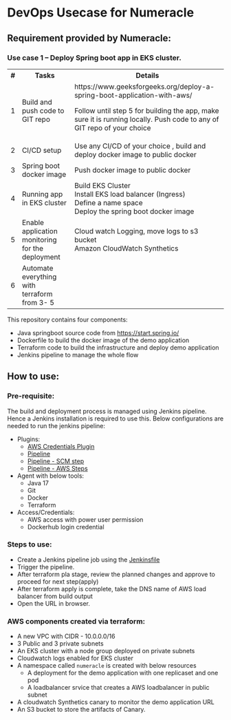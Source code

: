 # DevOps Usecase for Numeracle
## Requirement provided by Numeracle:
### Use case 1 – Deploy Spring boot app in EKS cluster.
<table>
  <tr><th>#</th><th>Tasks</th><th>Details</th></tr>
  <tr><td>1</td><td>Build and push code to GIT repo</td><td>https://www.geeksforgeeks.org/deploy-a-spring-boot-application-with-aws/

Follow until step 5 for building the app, make sure it is running locally.
Push code to any of GIT repo of your choice</td></tr>
  <tr><td>2</td><td>CI/CD setup</td><td>Use any CI/CD of your choice , build and deploy docker image to public docker

</td></tr>
  <tr><td>3</td><td>Spring boot docker image</td><td>Push docker image to public docker

</td></tr>
  <tr><td>4</td><td>Running app in EKS cluster</td><td>Build EKS Cluster<br/>
Install EKS load balancer (Ingress)<br/>
Define a name space<br/>
Deploy the spring boot docker image</td></tr>
  <tr><td>5</td><td>Enable application monitoring for the deployment</td><td>Cloud watch Logging, move logs to s3 bucket<br/>
Amazon CloudWatch Synthetics</td></tr>
  <tr><td>6</td><td>Automate everything with terraform from 3- 5</td><td></td></tr>
</table>

 
This repository contains four components:
- Java springboot source code from https://start.spring.io/
- Dockerfile to build the docker image of the demo application
- Terraform code to build the infrastructure and deploy demo application
- Jenkins pipeline to manage the whole flow

## How to use:
### Pre-requisite:
The build and deployment process is managed using Jenkins pipeline. 
Hence a Jenkins installation is required to use this.
Below configurations are needed to run the jenkins pipeline:
- Plugins:
  - [AWS Credentials Plugin](https://plugins.jenkins.io/aws-credentials)
  - [Pipeline](https://plugins.jenkins.io/workflow-aggregator)
  - [Pipeline - SCM step](https://plugins.jenkins.io/workflow-scm-step)
  - [Pipeline - AWS Steps](https://plugins.jenkins.io/pipeline-aws)
- Agent with below tools:
  - Java 17
  - Git
  - Docker
  - Terraform
- Access/Credentials:
  - AWS access with power user permission
  - Dockerhub login credential
 
### Steps to use:
- Create a Jenkins pipeline job using the [Jenkinsfile](https://github.com/bmohanty6/numeracle-task/blob/main/Jenkinsfile)
- Trigger the pipeline.
- After terraform pla stage, review the planned changes and approve to proceed for next step(apply)
- After terraform apply is complete, take the DNS name of AWS load balancer from build output
- Open the URL in browser.

### AWS components created via terraform:
- A new VPC with CIDR - 10.0.0.0/16
- 3 Public and 3 private subnets
- An EKS cluster with a node group deployed on private subnets
- Cloudwatch logs enabled for EKS cluster
- A namespace called `numeracle` is created with below resources
  - A deployment for the demo application with one replicaset and one pod
  - A loadbalancer srvice that creates a AWS loadbalancer in public subnet
- A cloudwatch Synthetics canary to monitor the demo application URL
- An S3 bucket to store the artifacts of Canary.
